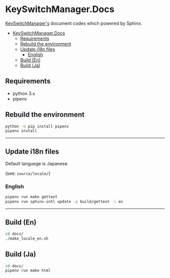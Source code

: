 # KeySwitchManager.Docs

[KeySwitchManager's](https://github.com/r-koubou/KeySwitchManager) document codes which powered by Sphinx.

<!-- TOC -->

- [KeySwitchManager.Docs](#keyswitchmanagerdocs)
  - [Requirements](#requirements)
  - [Rebuild the environment](#rebuild-the-environment)
  - [Update i18n files](#update-i18n-files)
    - [English](#english)
  - [Build (En)](#build-en)
  - [Build (Ja)](#build-ja)

<!-- /TOC -->

## Requirements

- python 3.x
- pipenv

## Rebuild the environment

```bash
python -m pip install pipenv
pipenv install
```

----

## Update i18n files

Default languege is Japanese.

(see: `source/locale/`)

### English

```bash
pipenv run make gettext
pipenv run sphinx-intl update -p build/gettext -l en
```

----

## Build (En)

```bash
cd docs/
./make_locale_en.sh
```

## Build (Ja)

```bash
cd docs/
pipenv run make html
```
